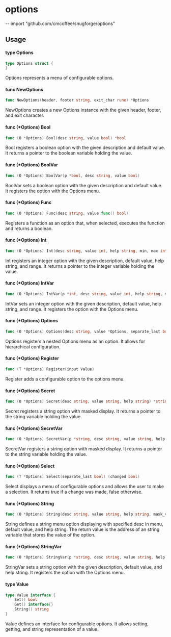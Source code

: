 # options
--
    import "github.com/cmcoffee/snugforge/options"


## Usage

#### type Options

```go
type Options struct {
}
```

Options represents a menu of configurable options.

#### func  NewOptions

```go
func NewOptions(header, footer string, exit_char rune) *Options
```
NewOptions creates a new Options instance with the given header, footer, and
exit character.

#### func (*Options) Bool

```go
func (O *Options) Bool(desc string, value bool) *bool
```
Bool registers a boolean option with the given description and default value. It
returns a pointer to the boolean variable holding the value.

#### func (*Options) BoolVar

```go
func (O *Options) BoolVar(p *bool, desc string, value bool)
```
BoolVar sets a boolean option with the given description and default value. It
registers the option with the Options menu.

#### func (*Options) Func

```go
func (O *Options) Func(desc string, value func() bool)
```
Registers a function as an option that, when selected, executes the function and
returns a boolean.

#### func (*Options) Int

```go
func (O *Options) Int(desc string, value int, help string, min, max int) *int
```
Int registers an integer option with the given description, default value, help
string, and range. It returns a pointer to the integer variable holding the
value.

#### func (*Options) IntVar

```go
func (O *Options) IntVar(p *int, desc string, value int, help string, min, max int)
```
IntVar sets an integer option with the given description, default value, help
string, and range. It registers the option with the Options menu.

#### func (*Options) Options

```go
func (O *Options) Options(desc string, value *Options, separate_last bool)
```
Options registers a nested Options menu as an option. It allows for hierarchical
configuration.

#### func (*Options) Register

```go
func (T *Options) Register(input Value)
```
Register adds a configurable option to the options menu.

#### func (*Options) Secret

```go
func (O *Options) Secret(desc string, value string, help string) *string
```
Secret registers a string option with masked display. It returns a pointer to
the string variable holding the value.

#### func (*Options) SecretVar

```go
func (O *Options) SecretVar(p *string, desc string, value string, help string)
```
SecretVar registers a string option with masked display. It returns a pointer to
the string variable holding the value.

#### func (*Options) Select

```go
func (T *Options) Select(separate_last bool) (changed bool)
```
Select displays a menu of configurable options and allows the user to make a
selection. It returns true if a change was made, false otherwise.

#### func (*Options) String

```go
func (O *Options) String(desc string, value string, help string, mask_value bool) *string
```
String defines a string menu option displaying with specified desc in menu,
default value, and help string. The return value is the address of an string
variable that stores the value of the option.

#### func (*Options) StringVar

```go
func (O *Options) StringVar(p *string, desc string, value string, help string)
```
StringVar sets a string option with the given description, default value, and
help string. It registers the option with the Options menu.

#### type Value

```go
type Value interface {
	Set() bool
	Get() interface{}
	String() string
}
```

Value defines an interface for configurable options. It allows setting, getting,
and string representation of a value.

